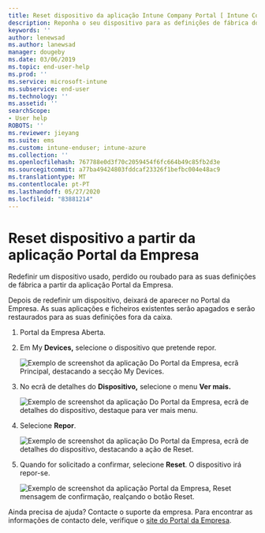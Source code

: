 ```yaml
---
title: Reset dispositivo da aplicação Intune Company Portal [ Intune Company Portal ] Microsoft Docs
description: Reponha o seu dispositivo para as definições de fábrica do Portal da Empresa para o Windows 10.
keywords: ''
author: lenewsad
ms.author: lanewsad
manager: dougeby
ms.date: 03/06/2019
ms.topic: end-user-help
ms.prod: ''
ms.service: microsoft-intune
ms.subservice: end-user
ms.technology: ''
ms.assetid: ''
searchScope:
- User help
ROBOTS: ''
ms.reviewer: jieyang
ms.suite: ems
ms.custom: intune-enduser; intune-azure
ms.collection: ''
ms.openlocfilehash: 767788e0d3f70c2059454f6fc664b49c85fb2d3e
ms.sourcegitcommit: a77ba49424803fddcaf23326f1befbc004e48ac9
ms.translationtype: MT
ms.contentlocale: pt-PT
ms.lasthandoff: 05/27/2020
ms.locfileid: "83881214"
---
```

# <a name="reset-device-from-the-company-portal-app"></a>Reset dispositivo a partir da aplicação Portal da Empresa  

Redefinir um dispositivo usado, perdido ou roubado para as suas definições de fábrica a partir da aplicação Portal da Empresa.  

Depois de redefinir um dispositivo, deixará de aparecer no Portal da Empresa. As suas aplicações e ficheiros existentes serão apagados e serão restaurados para as suas definições fora da caixa.  


1. Portal da Empresa Aberta.  
2. Em My **Devices,** selecione o dispositivo que pretende repor.   

    ![Exemplo de screenshot da aplicação Do Portal da Empresa, ecrã Principal, destacando a secção My Devices.](./media/1802-cp-app-windows-home.png)  

3. No ecrã de detalhes do **Dispositivo,** selecione o menu **Ver mais.**  

    ![Exemplo de screenshot da aplicação Do Portal da Empresa, ecrã de detalhes do dispositivo, destaque para ver mais menu.](./media/1802-cp-app-windows-device-details.png)  

4. Selecione **Repor**.  

     ![Exemplo de screenshot da aplicação Do Portal da Empresa, ecrã de detalhes do dispositivo, destacando a ação de Reset. ](./media/1802-cp-app-windows-device-details-reset.png)  

5. Quando for solicitado a confirmar, selecione **Reset**. O dispositivo irá repor-se.  

     ![Exemplo de screenshot da aplicação Portal da Empresa, Reset mensagem de confirmação, realçando o botão Reset. ](./media/1802-cp-app-windows-reset-confirm.png)  

Ainda precisa de ajuda? Contacte o suporte da empresa. Para encontrar as informações de contacto dele, verifique o [site do Portal da Empresa](https://go.microsoft.com/fwlink/?linkid=2010980).  
